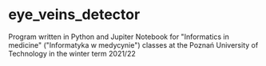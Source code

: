 # eye_veins_detector
Program written in Python and Jupiter Notebook for "Informatics in medicine" ("Informatyka w medycynie") classes at the Poznań University of Technology in the winter term 2021/22
